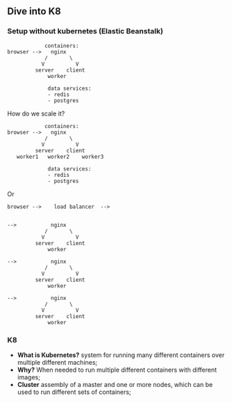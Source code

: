## Dive into K8 

### Setup without kubernetes (Elastic Beanstalk)
```
            containers:
browser -->   nginx
            /       \
           V          V
         server    client
             worker
             
             data services:
             - redis 
             - postgres
```
How do we scale it?

```
            containers:
browser -->   nginx
            /       \
           V          V
         server    client
   worker1   worker2    worker3
             
             data services:
             - redis 
             - postgres
```
Or
```
browser -->    load balancer  -->


-->           nginx
            /       \
           V          V
         server    client
             worker

-->           nginx
            /       \
           V          V
         server    client
             worker

-->           nginx
            /       \
           V          V
         server    client
             worker

```

### K8
* **What is Kubernetes?** system for running many different containers over multiple different machines;
* **Why?** When needed to run multiple different containers with different images;
* **Cluster** assembly of a master and one or more nodes, which can be used to run different sets of containers;


